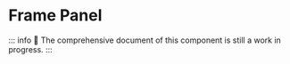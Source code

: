 # Frame Panel

::: info
🚧 The comprehensive document of this component is still a work in progress.
:::
